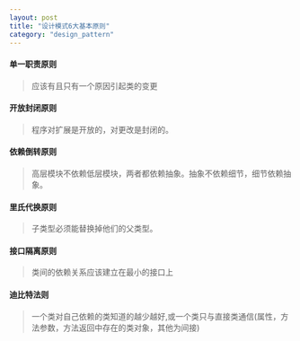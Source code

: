 ```yaml
---
layout: post
title: "设计模式6大基本原则"
category: "design_pattern"
---
```

#### 单一职责原则

> 应该有且只有一个原因引起类的变更

#### 开放封闭原则
> 程序对扩展是开放的，对更改是封闭的。

#### 依赖倒转原则
> 高层模块不依赖低层模块，两者都依赖抽象。抽象不依赖细节，细节依赖抽象。

#### 里氏代换原则
> 子类型必须能替换掉他们的父类型。

#### 接口隔离原则

> 类间的依赖关系应该建立在最小的接口上

#### 迪比特法则

> 一个类对自己依赖的类知道的越少越好,或一个类只与直接类通信(属性，方法参数，方法返回中存在的类对象，其他为间接)
